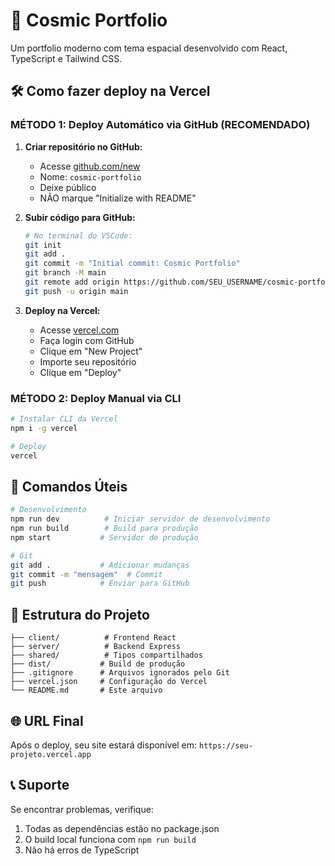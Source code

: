 # 🚀 Cosmic Portfolio

Um portfolio moderno com tema espacial desenvolvido com React, TypeScript e Tailwind CSS.

## 🛠️ Como fazer deploy na Vercel

### **MÉTODO 1: Deploy Automático via GitHub (RECOMENDADO)**

1. **Criar repositório no GitHub:**
   - Acesse [github.com/new](https://github.com/new)
   - Nome: `cosmic-portfolio`
   - Deixe público
   - NÃO marque "Initialize with README"

2. **Subir código para GitHub:**
   ```bash
   # No terminal do VSCode:
   git init
   git add .
   git commit -m "Initial commit: Cosmic Portfolio"
   git branch -M main
   git remote add origin https://github.com/SEU_USERNAME/cosmic-portfolio.git
   git push -u origin main
   ```

3. **Deploy na Vercel:**
   - Acesse [vercel.com](https://vercel.com)
   - Faça login com GitHub
   - Clique em "New Project"
   - Importe seu repositório
   - Clique em "Deploy"

### **MÉTODO 2: Deploy Manual via CLI**

```bash
# Instalar CLI da Vercel
npm i -g vercel

# Deploy
vercel
```

## 🎯 Comandos Úteis

```bash
# Desenvolvimento
npm run dev          # Iniciar servidor de desenvolvimento
npm run build        # Build para produção
npm start           # Servidor de produção

# Git
git add .           # Adicionar mudanças
git commit -m "mensagem"  # Commit
git push            # Enviar para GitHub
```

## 📁 Estrutura do Projeto

```
├── client/          # Frontend React
├── server/          # Backend Express
├── shared/          # Tipos compartilhados
├── dist/           # Build de produção
├── .gitignore      # Arquivos ignorados pelo Git
├── vercel.json     # Configuração do Vercel
└── README.md       # Este arquivo
```

## 🌐 URL Final
Após o deploy, seu site estará disponível em:
`https://seu-projeto.vercel.app`

## 📞 Suporte
Se encontrar problemas, verifique:
1. Todas as dependências estão no package.json
2. O build local funciona com `npm run build`
3. Não há erros de TypeScript
